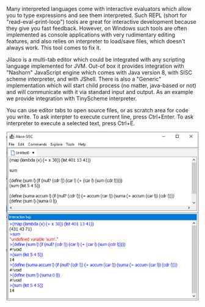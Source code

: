 Many interpreted languages come with interactive evaluators which allow you to type expressions and see them interpreted. 
Such REPL (short for "read-eval-print-loop") tools are great for interactive development because they give you fast feedback.
However, on Windows such tools are often implemented as console applications with very rudimentary editing features, and
also relies on interpreter to load/save files, which doesn't always work. This tool comes to fix it.

Jilaco is a multi-tab editor which could be integrated with any scripting language implemented for JVM. 
Out-of box it provides integration with "Nashorn" JavaScript engine which comes with Java version 8, with SISC scheme interpreter, 
and with JShell. There is also a "Generic" implementation which will start child process (no matter, java-based or not) and
will communicate with it via standard input and output. As an example we provide integration with TinyScheme interpreter.

You can use editor tabs to open source files, or as scratch area for code you write. To ask interpter to execute current line, press Ctrl+Enter.
To ask interpreter to execute a selected text, press Ctrl+E.

![jilaco screenshot](jilaco.png "Jilaco screenshot")